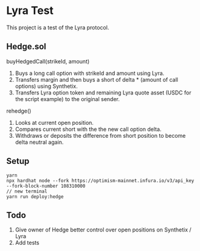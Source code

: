 # Lyra Test

This project is a test of the Lyra protocol.

## Hedge.sol

buyHedgedCall(strikeId, amount)
1. Buys a long call option with strikeId and amount using Lyra.
2. Transfers margin and then buys a short of delta * (amount of call options) using Synthetix.
3. Transfers Lyra option token and remaining Lyra quote asset (USDC for the script example) to the original sender.

rehedge()
1. Looks at current open position.
2. Compares current short with the the new call option delta.
3. Withdraws or deposits the difference from short position to become delta neutral again.

## Setup
```shell
yarn
npx hardhat node --fork https://optimism-mainnet.infura.io/v3/api_key --fork-block-number 108310000
// new terminal
yarn run deploy:hedge
```

## Todo

1. Give owner of Hedge better control over open positions on Synthetix / Lyra
2. Add tests
